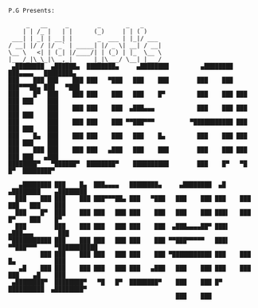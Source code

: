 `P.G Presents:`
```
     _   __     _        _       _   _
    | | /_ |   | |      (_)     | | ( )
 ___| | _| | __| |       _  ___ | |_|/ ___
/ __| |/ / |/ _` | _____| |/ _ \| __| / __|
\__ \   <| | (_| |/____/| | (_) | |_  \__ \
|___/_|\_\_|\__,_|      |_|\___/ \__| |___/
 ▄████████  ▄██████▄  ████████▄     ▄████████         ▄████████ ███▄▄▄▄   ████████▄
███    ███ ███    ███ ███   ▀███   ███    ███        ███    ███ ███▀▀▀██▄ ███   ▀███
███    █▀  ███    ███ ███    ███   ███    █▀         ███    ███ ███   ███ ███    ███
███        ███    ███ ███    ███  ▄███▄▄▄            ███    ███ ███   ███ ███    ███
███        ███    ███ ███    ███ ▀▀███▀▀▀          ▀███████████ ███   ███ ███    ███
███    █▄  ███    ███ ███    ███   ███    █▄         ███    ███ ███   ███ ███    ███
███    ███ ███    ███ ███   ▄███   ███    ███        ███    ███ ███   ███ ███   ▄███
████████▀   ▀██████▀  ████████▀    ██████████        ███    █▀   ▀█   █▀  ████████▀

   ▄████████ ███    █▄  ███▄▄▄▄   ████████▄     ▄████████  ▄█     ▄████████    ▄████████
  ███    ███ ███    ███ ███▀▀▀██▄ ███   ▀███   ███    ███ ███    ███    ███   ███    ███
  ███    █▀  ███    ███ ███   ███ ███    ███   ███    ███ ███▌   ███    █▀    ███    █▀
  ███        ███    ███ ███   ███ ███    ███  ▄███▄▄▄▄██▀ ███▌  ▄███▄▄▄       ███
▀███████████ ███    ███ ███   ███ ███    ███ ▀▀███▀▀▀▀▀   ███▌ ▀▀███▀▀▀     ▀███████████
         ███ ███    ███ ███   ███ ███    ███ ▀███████████ ███    ███    █▄           ███
   ▄█    ███ ███    ███ ███   ███ ███   ▄███   ███    ███ ███    ███    ███    ▄█    ███
 ▄████████▀  ████████▀   ▀█   █▀  ████████▀    ███    ███ █▀     ██████████  ▄████████▀
                                               ███    ███
```

<!--
## Hi there 👋

**sk1d-iot/sk1d-iot** is a ✨ _special_ ✨ repository because its `README.md` (this file) appears on your GitHub profile.

Here are some ideas to get you started:

- 🔭 I’m currently working on ...
- 🌱 I’m currently learning ...
- 👯 I’m looking to collaborate on ...
- 🤔 I’m looking for help with ...
- 💬 Ask me about ...
- 📫 How to reach me: ...
- 😄 Pronouns: ...
- ⚡ Fun fact: ...
-->
